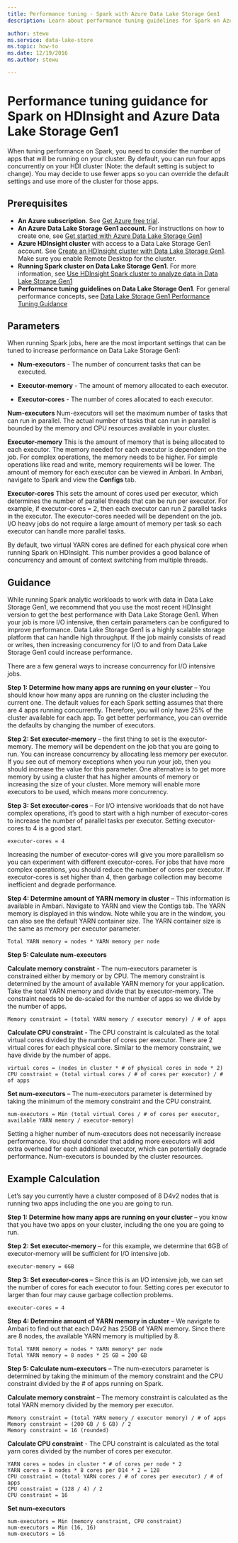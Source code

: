 ```yaml
---
title: Performance tuning - Spark with Azure Data Lake Storage Gen1
description: Learn about performance tuning guidelines for Spark on Azure HDInsight and Azure Data Lake Storage Gen1.

author: stewu
ms.service: data-lake-store
ms.topic: how-to
ms.date: 12/19/2016
ms.author: stewu

---
```

# Performance tuning guidance for Spark on HDInsight and Azure Data Lake Storage Gen1

When tuning performance on Spark, you need to consider the number of apps that will be running on your cluster. By default, you can run four apps concurrently on your HDI cluster (Note: the default setting is subject to change). You may decide to use fewer apps so you can override the default settings and use more of the cluster for those apps.

## Prerequisites

* **An Azure subscription**. See [Get Azure free trial](https://azure.microsoft.com/pricing/free-trial/).
* **An Azure Data Lake Storage Gen1 account**. For instructions on how to create one, see [Get started with Azure Data Lake Storage Gen1](data-lake-store-get-started-portal.md)
* **Azure HDInsight cluster** with access to a Data Lake Storage Gen1 account. See [Create an HDInsight cluster with Data Lake Storage Gen1](data-lake-store-hdinsight-hadoop-use-portal.md). Make sure you enable Remote Desktop for the cluster.
* **Running Spark cluster on Data Lake Storage Gen1**. For more information, see [Use HDInsight Spark cluster to analyze data in Data Lake Storage Gen1](https://docs.microsoft.com/azure/hdinsight/hdinsight-apache-spark-use-with-data-lake-store)
* **Performance tuning guidelines on Data Lake Storage Gen1**. For general performance concepts, see [Data Lake Storage Gen1 Performance Tuning Guidance](https://docs.microsoft.com/azure/data-lake-store/data-lake-store-performance-tuning-guidance) 

## Parameters

When running Spark jobs, here are the most important settings that can be tuned to increase performance on Data Lake Storage Gen1:

* **Num-executors** - The number of concurrent tasks that can be executed.

* **Executor-memory** - The amount of memory allocated to each executor.

* **Executor-cores** - The number of cores allocated to each executor.

**Num-executors**
Num-executors will set the maximum number of tasks that can run in parallel. The actual number of tasks that can run in parallel is bounded by the memory and CPU resources available in your cluster.

**Executor-memory**
This is the amount of memory that is being allocated to each executor. The memory needed for each executor is dependent on the job. For complex operations, the memory needs to be higher. For simple operations like read and write, memory requirements will be lower. The amount of memory for each executor can be viewed in Ambari. In Ambari, navigate to Spark and view the **Configs** tab.

**Executor-cores**
This sets the amount of cores used per executor, which determines the number of parallel threads that can be run per executor. For example, if executor-cores = 2, then each executor can run 2 parallel tasks in the executor. The executor-cores needed will be dependent on the job. I/O heavy jobs do not require a large amount of memory per task so each executor can handle more parallel tasks.

By default, two virtual YARN cores are defined for each physical core when running Spark on HDInsight. This number provides a good balance of concurrency and amount of context switching from multiple threads.

## Guidance

While running Spark analytic workloads to work with data in Data Lake Storage Gen1, we recommend that you use the most recent HDInsight version to get the best performance with Data Lake Storage Gen1. When your job is more I/O intensive, then certain parameters can be configured to improve performance. Data Lake Storage Gen1 is a highly scalable storage platform that can handle high throughput. If the job mainly consists of read or writes, then increasing concurrency for I/O to and from Data Lake Storage Gen1 could increase performance.

There are a few general ways to increase concurrency for I/O intensive jobs.

**Step 1: Determine how many apps are running on your cluster** – You should know how many apps are running on the cluster including the current one. The default values for each Spark setting assumes that there are 4 apps running concurrently. Therefore, you will only have 25% of the cluster available for each app. To get better performance, you can override the defaults by changing the number of executors.

**Step 2: Set executor-memory** – the first thing to set is the executor-memory. The memory will be dependent on the job that you are going to run. You can increase concurrency by allocating less memory per executor. If you see out of memory exceptions when you run your job, then you should increase the value for this parameter. One alternative is to get more memory by using a cluster that has higher amounts of memory or increasing the size of your cluster. More memory will enable more executors to be used, which means more concurrency.

**Step 3: Set executor-cores** – For I/O intensive workloads that do not have complex operations, it’s good to start with a high number of executor-cores to increase the number of parallel tasks per executor. Setting executor-cores to 4 is a good start.

	executor-cores = 4
Increasing the number of executor-cores will give you more parallelism so you can experiment with different executor-cores. For jobs that have more complex operations, you should reduce the number of cores per executor. If executor-cores is set higher than 4, then garbage collection may become inefficient and degrade performance.

**Step 4: Determine amount of YARN memory in cluster** – This information is available in Ambari. Navigate to YARN and view the Contigs tab. The YARN memory is displayed in this window.
Note while you are in the window, you can also see the default YARN container size. The YARN container size is the same as memory per executor parameter.

	Total YARN memory = nodes * YARN memory per node
**Step 5: Calculate num-executors**

**Calculate memory constraint** - The num-executors parameter is constrained either by memory or by CPU. The memory constraint is determined by the amount of available YARN memory for your application. Take the total YARN memory and divide that by executor-memory. The constraint needs to be de-scaled for the number of apps so we divide by the number of apps.

	Memory constraint = (total YARN memory / executor memory) / # of apps
**Calculate CPU constraint** - The CPU constraint is calculated as the total virtual cores divided by the number of cores per executor. There are 2 virtual cores for each physical core. Similar to the memory constraint, we have divide by the number of apps.

	virtual cores = (nodes in cluster * # of physical cores in node * 2)
	CPU constraint = (total virtual cores / # of cores per executor) / # of apps
**Set num-executors** – The num-executors parameter is determined by taking the minimum of the memory constraint and the CPU constraint. 

	num-executors = Min (total virtual Cores / # of cores per executor, available YARN memory / executor-memory)
Setting a higher number of num-executors does not necessarily increase performance. You should consider that adding more executors will add extra overhead for each additional executor, which can potentially degrade performance. Num-executors is bounded by the cluster resources.

## Example Calculation

Let’s say you currently have a cluster composed of 8 D4v2 nodes that is running two apps including the one you are going to run.

**Step 1: Determine how many apps are running on your cluster** – you know that you have two apps on your cluster, including the one you are going to run.

**Step 2: Set executor-memory** – for this example, we determine that 6GB of executor-memory will be sufficient for I/O intensive job.

	executor-memory = 6GB
**Step 3: Set executor-cores** – Since this is an I/O intensive job, we can set the number of cores for each executor to four. Setting cores per executor to larger than four may cause garbage collection problems.

	executor-cores = 4
**Step 4: Determine amount of YARN memory in cluster** – We navigate to Ambari to find out that each D4v2 has 25GB of YARN memory. Since there are 8 nodes, the available YARN memory is multiplied by 8.

	Total YARN memory = nodes * YARN memory* per node
	Total YARN memory = 8 nodes * 25 GB = 200 GB
**Step 5: Calculate num-executors** – The num-executors parameter is determined by taking the minimum of the memory constraint and the CPU constraint divided by the # of apps running on Spark.

**Calculate memory constraint** – The memory constraint is calculated as the total YARN memory divided by the memory per executor.

	Memory constraint = (total YARN memory / executor memory) / # of apps 
	Memory constraint = (200 GB / 6 GB) / 2
	Memory constraint = 16 (rounded)
**Calculate CPU constraint** - The CPU constraint is calculated as the total yarn cores divided by the number of cores per executor.
	
	YARN cores = nodes in cluster * # of cores per node * 2
	YARN cores = 8 nodes * 8 cores per D14 * 2 = 128
	CPU constraint = (total YARN cores / # of cores per executor) / # of apps
	CPU constraint = (128 / 4) / 2
	CPU constraint = 16
**Set num-executors**

	num-executors = Min (memory constraint, CPU constraint)
	num-executors = Min (16, 16)
	num-executors = 16
